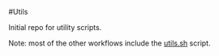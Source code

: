 #Utils

Initial repo for utility scripts. 

Note: most of the other workflows include the [utils.sh](utils.sh) script.
